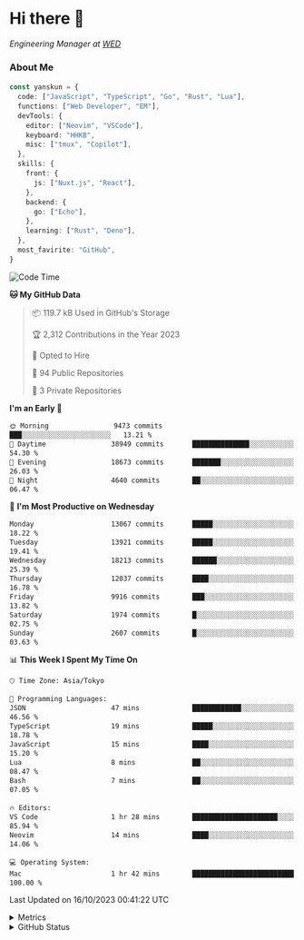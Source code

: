 # Hi there&nbsp;:wave:

<!-- ![Alt text](https://spotify-recently-played-readme.vercel.app/api?user=31kynbuubkiu3r4qh4hjuaglhfay) -->

_Engineering Manager at [WED](https://github.com/wedinc)_

### About Me

```ts
const yanskun = {
  code: ["JavaScript", "TypeScript", "Go", "Rust", "Lua"],
  functions: ["Web Developer", "EM"],
  devTools: {
    editor: ["Neovim", "VSCode"],
    keyboard: "HHKB",
    misc: ["tmux", "Copilot"],
  },
  skills: {
    front: {
      js: ["Nuxt.js", "React"],
    },
    backend: {
      go: ["Echo"],
    },
    learning: ["Rust", "Deno"],
  },
  most_favirite: "GitHub",
}
```

<!--START_SECTION:waka-->
![Code Time](http://img.shields.io/badge/Code%20Time-503%20hrs%2036%20mins-blue)

**🐱 My GitHub Data** 

> 📦 119.7 kB Used in GitHub's Storage 
 > 
> 🏆 2,312 Contributions in the Year 2023
 > 
> 💼 Opted to Hire
 > 
> 📜 94 Public Repositories 
 > 
> 🔑 3 Private Repositories 
 > 
**I'm an Early 🐤** 

```text
🌞 Morning                9473 commits        ███░░░░░░░░░░░░░░░░░░░░░░   13.21 % 
🌆 Daytime                38949 commits       ██████████████░░░░░░░░░░░   54.30 % 
🌃 Evening                18673 commits       ███████░░░░░░░░░░░░░░░░░░   26.03 % 
🌙 Night                  4640 commits        ██░░░░░░░░░░░░░░░░░░░░░░░   06.47 % 
```
📅 **I'm Most Productive on Wednesday** 

```text
Monday                   13067 commits       █████░░░░░░░░░░░░░░░░░░░░   18.22 % 
Tuesday                  13921 commits       █████░░░░░░░░░░░░░░░░░░░░   19.41 % 
Wednesday                18213 commits       ██████░░░░░░░░░░░░░░░░░░░   25.39 % 
Thursday                 12037 commits       ████░░░░░░░░░░░░░░░░░░░░░   16.78 % 
Friday                   9916 commits        ███░░░░░░░░░░░░░░░░░░░░░░   13.82 % 
Saturday                 1974 commits        █░░░░░░░░░░░░░░░░░░░░░░░░   02.75 % 
Sunday                   2607 commits        █░░░░░░░░░░░░░░░░░░░░░░░░   03.63 % 
```


📊 **This Week I Spent My Time On** 

```text
🕑︎ Time Zone: Asia/Tokyo

💬 Programming Languages: 
JSON                     47 mins             ████████████░░░░░░░░░░░░░   46.56 % 
TypeScript               19 mins             █████░░░░░░░░░░░░░░░░░░░░   18.78 % 
JavaScript               15 mins             ████░░░░░░░░░░░░░░░░░░░░░   15.20 % 
Lua                      8 mins              ██░░░░░░░░░░░░░░░░░░░░░░░   08.47 % 
Bash                     7 mins              ██░░░░░░░░░░░░░░░░░░░░░░░   07.05 % 

🔥 Editors: 
VS Code                  1 hr 28 mins        █████████████████████░░░░   85.94 % 
Neovim                   14 mins             ████░░░░░░░░░░░░░░░░░░░░░   14.06 % 

💻 Operating System: 
Mac                      1 hr 42 mins        █████████████████████████   100.00 % 
```


 Last Updated on 16/10/2023 00:41:22 UTC
<!--END_SECTION:waka-->

<details>
  <summary>Metrics</summary>
  <img src="https://github.com/yanskun/yanskun/blob/main/github-metrics.svg" alt="Metrics">
</details>

<details>
  <summary>GitHub Status</summary>
  <picture>
    <source media="(prefers-color-scheme: dark)" srcset="https://raw.githubusercontent.com/yanskun/yanskun/master/profile-summary-card-output/nord_dark/0-profile-details.svg">
   <img src="https://raw.githubusercontent.com/yanskun/yanskun/master/profile-summary-card-output/default/0-profile-details.svg">
  </picture>
  <br>
  <picture>
    <source media="(prefers-color-scheme: dark)" srcset="https://raw.githubusercontent.com/yanskun/yanskun/master/profile-summary-card-output/nord_dark/1-repos-per-language.svg">
   <img src="https://raw.githubusercontent.com/yanskun/yanskun/master/profile-summary-card-output/default/1-repos-per-language.svg">
  </picture>
  <picture>
    <source media="(prefers-color-scheme: dark)" srcset="https://raw.githubusercontent.com/yanskun/yanskun/master/profile-summary-card-output/nord_dark/2-most-commit-language.svg">
   <img src="https://raw.githubusercontent.com/yanskun/yanskun/master/profile-summary-card-output/default/2-most-commit-language.svg">
  </picture>
  <br>
  <picture>
    <source media="(prefers-color-scheme: dark)" srcset="https://raw.githubusercontent.com/yanskun/yanskun/master/profile-summary-card-output/nord_dark/3-stats.svg">
   <img src="https://raw.githubusercontent.com/yanskun/yanskun/master/profile-summary-card-output/default/3-stats.svg">
  </picture>
  <picture>
    <source media="(prefers-color-scheme: dark)" srcset="https://raw.githubusercontent.com/yanskun/yanskun/master/profile-summary-card-output/nord_dark/4-productive-time.svg">
   <img src="https://raw.githubusercontent.com/yanskun/yanskun/master/profile-summary-card-output/default/4-productive-time.svg">
  </picture>
</details>
